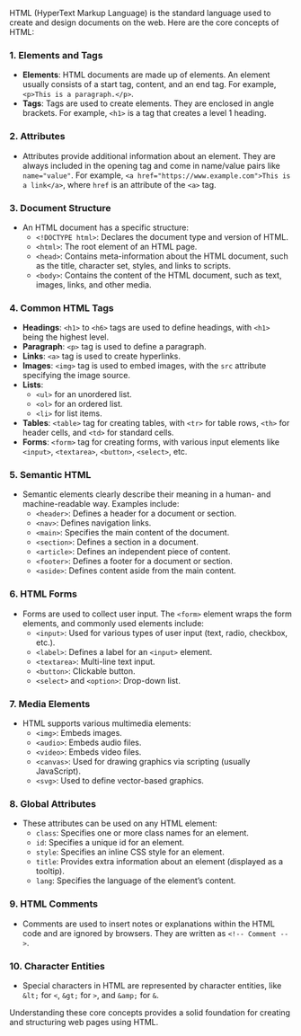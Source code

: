 HTML (HyperText Markup Language) is the standard language used to create and design documents on the web. Here are the core concepts of HTML:

### 1. **Elements and Tags**
- **Elements**: HTML documents are made up of elements. An element usually consists of a start tag, content, and an end tag. For example, `<p>This is a paragraph.</p>`.
- **Tags**: Tags are used to create elements. They are enclosed in angle brackets. For example, `<h1>` is a tag that creates a level 1 heading.

### 2. **Attributes**
- Attributes provide additional information about an element. They are always included in the opening tag and come in name/value pairs like `name="value"`. For example, `<a href="https://www.example.com">This is a link</a>`, where `href` is an attribute of the `<a>` tag.

### 3. **Document Structure**
- An HTML document has a specific structure:
    - `<!DOCTYPE html>`: Declares the document type and version of HTML.
    - `<html>`: The root element of an HTML page.
    - `<head>`: Contains meta-information about the HTML document, such as the title, character set, styles, and links to scripts.
    - `<body>`: Contains the content of the HTML document, such as text, images, links, and other media.

### 4. **Common HTML Tags**
- **Headings**: `<h1>` to `<h6>` tags are used to define headings, with `<h1>` being the highest level.
- **Paragraph**: `<p>` tag is used to define a paragraph.
- **Links**: `<a>` tag is used to create hyperlinks.
- **Images**: `<img>` tag is used to embed images, with the `src` attribute specifying the image source.
- **Lists**:
    - `<ul>` for an unordered list.
    - `<ol>` for an ordered list.
    - `<li>` for list items.
- **Tables**: `<table>` tag for creating tables, with `<tr>` for table rows, `<th>` for header cells, and `<td>` for standard cells.
- **Forms**: `<form>` tag for creating forms, with various input elements like `<input>`, `<textarea>`, `<button>`, `<select>`, etc.

### 5. **Semantic HTML**
- Semantic elements clearly describe their meaning in a human- and machine-readable way. Examples include:
    - `<header>`: Defines a header for a document or section.
    - `<nav>`: Defines navigation links.
    - `<main>`: Specifies the main content of the document.
    - `<section>`: Defines a section in a document.
    - `<article>`: Defines an independent piece of content.
    - `<footer>`: Defines a footer for a document or section.
    - `<aside>`: Defines content aside from the main content.

### 6. **HTML Forms**
- Forms are used to collect user input. The `<form>` element wraps the form elements, and commonly used elements include:
    - `<input>`: Used for various types of user input (text, radio, checkbox, etc.).
    - `<label>`: Defines a label for an `<input>` element.
    - `<textarea>`: Multi-line text input.
    - `<button>`: Clickable button.
    - `<select>` and `<option>`: Drop-down list.

### 7. **Media Elements**
- HTML supports various multimedia elements:
    - `<img>`: Embeds images.
    - `<audio>`: Embeds audio files.
    - `<video>`: Embeds video files.
    - `<canvas>`: Used for drawing graphics via scripting (usually JavaScript).
    - `<svg>`: Used to define vector-based graphics.

### 8. **Global Attributes**
- These attributes can be used on any HTML element:
    - `class`: Specifies one or more class names for an element.
    - `id`: Specifies a unique id for an element.
    - `style`: Specifies an inline CSS style for an element.
    - `title`: Provides extra information about an element (displayed as a tooltip).
    - `lang`: Specifies the language of the element’s content.

### 9. **HTML Comments**
- Comments are used to insert notes or explanations within the HTML code and are ignored by browsers. They are written as `<!-- Comment -->`.

### 10. **Character Entities**
- Special characters in HTML are represented by character entities, like `&lt;` for `<`, `&gt;` for `>`, and `&amp;` for `&`.

Understanding these core concepts provides a solid foundation for creating and structuring web pages using HTML.